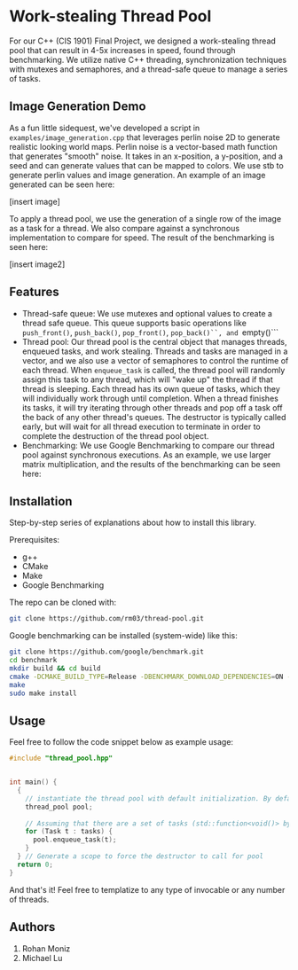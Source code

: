 # Work-stealing Thread Pool

For our C++ (CIS 1901) Final Project, we designed a work-stealing thread pool that can result in 4-5x increases in speed, found through benchmarking. We utilize native C++ threading, synchronization techniques with mutexes and semaphores, and a thread-safe queue to manage a series of tasks. 

## Image Generation Demo

As a fun little sidequest, we've developed a script in ```examples/image_generation.cpp``` that leverages perlin noise 2D to generate realistic looking world maps. Perlin noise is a vector-based math function that generates "smooth" noise. It takes in an x-position, a y-position, and a seed and can generate values that can be mapped to colors. We use stb to generate perlin values and image generation. An example of an image generated can be seen here: 

[insert image]

To apply a thread pool, we use the generation of a single row of the image as a task for a thread. We also compare against a synchronous implementation to compare for speed. The result of the benchmarking is seen here: 

[insert image2]

## Features

- Thread-safe queue: We use mutexes and optional values to create a thread safe queue. This queue supports basic operations like ```push_front()```, ```push_back()```, ```pop_front()```, ```pop_back()``, and ```empty()```
- Thread pool: Our thread pool is the central object that manages threads, enqueued tasks, and work stealing. Threads and tasks are managed in a vector, and we also use a vector of semaphores to control the runtime of each thread. When  ```enqueue_task``` is called, the thread pool will randomly assign this task to any thread, which will "wake up" the thread if that thread is sleeping. Each thread has its own queue of tasks, which they will individually work through until completion. When a thread finishes its tasks, it will try iterating through other threads and pop off a task off the back of any other thread's queues. The destructor is typically called early, but will wait for all thread execution to terminate in order to complete the destruction of the thread pool object.
- Benchmarking: We use Google Benchmarking to compare our thread pool against synchronous executions. As an example, we use larger matrix multiplication, and the results of the benchmarking can be seen here: 

## Installation

Step-by-step series of explanations about how to install this library.

Prerequisites: 

- g++
- CMake
- Make
- Google Benchmarking

The repo can be cloned with: 

```bash
git clone https://github.com/rm03/thread-pool.git
```

Google benchmarking can be installed (system-wide) like this: 

```bash
git clone https://github.com/google/benchmark.git
cd benchmark
mkdir build && cd build
cmake -DCMAKE_BUILD_TYPE=Release -DBENCHMARK_DOWNLOAD_DEPENDENCIES=ON -DBENCHMARK_ENABLE_GTEST_TESTS=OFF ..
make
sudo make install
```

## Usage

Feel free to follow the code snippet below as example usage: 

```c++
#include "thread_pool.hpp"


int main() {
  {
    // instantiate the thread pool with default initialization. By default, thread count is maximized and void return-base tasks are used. 
    thread_pool pool;
  
    // Assuming that there are a set of tasks (std::function<void()> by default), you can add functions like this
    for (Task t : tasks) {
      pool.enqueue_task(t);
    }
  } // Generate a scope to force the destructor to call for pool
  return 0; 
}

```

And that's it! Feel free to templatize to any type of invocable or any number of threads. 

## Authors

1. Rohan Moniz
2. Michael Lu
